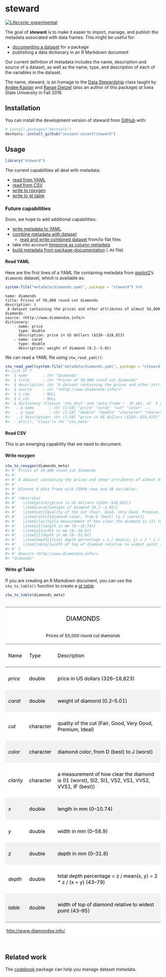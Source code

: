 
<!-- README.md is generated from README.Rmd. Please edit that file -->

# steward

<!-- badges: start -->

[![Lifecycle:
experimental](https://img.shields.io/badge/lifecycle-experimental-orange.svg)](https://www.tidyverse.org/lifecycle/#experimental)
<!-- badges: end -->

The goal of **steward** is to make it easier to import, manage, and
publish the metadata associated with data frames. This might be useful
for:

  - [documenting a
    dataset](https://r-pkgs.org/data.html#documenting-data) for a
    package
  - publishing a data dictionary in an R Markdown document

Our current defintion of metadata includes the name, description and
source of a dataset, as well as the name, type, and description of each
of the variables in the dataset.

The name, steward, is an homage to the [Data
Stewardship](http://agron590-isu.github.io/) class taught by [Andee
Kaplan](https://github.com/andeek) and [Ranae
Dietzel](https://github.com/ranae) (also an author of this package) at
Iowa State University in Fall 2016.

## Installation

You can install the development version of steward from
[GitHub](https://github.com/uncoast-unconf/steward) with:

``` r
# install.packages("devtools")
devtools::install_github("uncoast-unconf/steward")
```

## Usage

``` r
library("steward")
```

The current capabilities all deal with metadata:

  - [read from YAML](#read-yaml)
  - [read from CSV](#read-csv)
  - [write to roxygen](#write-roxygen)
  - [write to gt table](#write-gt-table)

### Future capabilities

Soon, we hope to add additional capabilities:

  - [write metadata to
    YAML](https://github.com/uncoast-unconf/steward/issues/42)
  - [combine metadata with
    dataset](https://github.com/uncoast-unconf/steward/issues/36)
      - [read and write combined
        dataset](https://github.com/uncoast-unconf/steward/issues/41)
        from/to flat files
  - take into account [timezone as column
    metadata](https://github.com/uncoast-unconf/steward/issues/39)
  - [build metadata from
    package-documentation](https://github.com/uncoast-unconf/steward/issues/43)
    (`.Rd` file)

#### Read YAML

Here are the first lines of a YAML file containing metadata from
[ggplot2](http://ggplot2.tidyverse.org)’s `diamonds` dataset, which is
available as:

``` r
system.file("metadata/diamonds.yaml", package = "steward") %>%
```

    name: diamonds
    title: Prices of 50,000 round cut diamonds
    description: |
     A dataset containing the prices and other attributes of almost 54,000 diamonds.
    source: <http://www.diamondse.info/>
    dictionary:
        - name: price
          type: double
          description: price in US dollars ($326--$18,823)
        - name: carat
          type: double
          description: weight of diamond (0.2--5.01)

We can read a YAML file using
`stw_read_yaml()`:

``` r
stw_read_yaml(system.file("metadata/diamonds.yaml", package = "steward"))
#> List of 7
#>  $ name       : chr "diamonds"
#>  $ title      : chr "Prices of 50,000 round cut diamonds"
#>  $ description: chr "A dataset containing the prices and other attributes of almost 54,000 diamonds."
#>  $ source     : chr "<http://www.diamondse.info/>"
#>  $ n_row      : NULL
#>  $ n_col      : NULL
#>  $ dictionary :Classes 'stw_dict' and 'data.frame':  10 obs. of  3 variables:
#>   ..$ name       : chr [1:10] "price" "carat" "cut" "color" ...
#>   ..$ type       : chr [1:10] "double" "double" "character" "character" ...
#>   ..$ description: chr [1:10] "price in US dollars ($326--$18,823)" "weight of diamond (0.2--5.01)" "quality of the cut (Fair, Good, Very Good, Premium, Ideal)" "diamond color, from D (best) to J (worst)" ...
#>  - attr(*, "class")= chr "stw_meta"
```

#### Read CSV

This is an emerging capability that we need to document.

#### Write roxygen

``` r
stw_to_roxygen(diamonds_meta)
#> #' Prices of 50,000 round cut diamonds
#> #' 
#> #' A dataset containing the prices and other attributes of almost 54,000 diamonds.
#> #' 
#> #' @format A data frame with 53940 rows and 10 variables:
#> #' 
#> #' \describe{ 
#> #'   \item{price}{price in US dollars ($326--$18,823)}
#> #'   \item{carat}{weight of diamond (0.2--5.01)}
#> #'   \item{cut}{quality of the cut (Fair, Good, Very Good, Premium, Ideal)}
#> #'   \item{color}{diamond color, from D (best) to J (worst)}
#> #'   \item{clarity}{a measurement of how clear the diamond is (I1 (worst), SI2, SI1, VS2, VS1, VVS2, VVS1, IF (best))}
#> #'   \item{x}{length in mm (0--10.74)}
#> #'   \item{y}{width in mm (0--58.9)}
#> #'   \item{z}{depth in mm (0--31.8)}
#> #'   \item{depth}{total depth percentage = z / mean(x, y) = 2 * z / (x + y) (43--79)}
#> #'   \item{table}{width of top of diamond relative to widest point (43--95)}
#> #' }
#> #' @source <http://www.diamondse.info/>
#> "diamonds"
```

#### Write gt Table

If you are creating an R Markdown document, you can use the
`stw_to_table()` function to create a [gt
table](https://gt.rstudio.com):

``` r
stw_to_table(diamonds_meta)
```

<!--html_preserve-->

<style>html {
  font-family: -apple-system, BlinkMacSystemFont, 'Segoe UI', Roboto, Oxygen, Ubuntu, Cantarell, 'Helvetica Neue', 'Fira Sans', 'Droid Sans', Arial, sans-serif;
}

#yrktytjqeg .gt_table {
  display: table;
  border-collapse: collapse;
  margin-left: auto;
  margin-right: auto;
  color: #000000;
  font-size: 16px;
  background-color: #FFFFFF;
  /* table.background.color */
  width: auto;
  /* table.width */
  border-top-style: solid;
  /* table.border.top.style */
  border-top-width: 2px;
  /* table.border.top.width */
  border-top-color: #A8A8A8;
  /* table.border.top.color */
}

#yrktytjqeg .gt_heading {
  background-color: #FFFFFF;
  /* heading.background.color */
  border-bottom-color: #FFFFFF;
}

#yrktytjqeg .gt_title {
  color: #000000;
  font-size: 125%;
  /* heading.title.font.size */
  padding-top: 4px;
  /* heading.top.padding */
  padding-bottom: 1px;
  border-bottom-color: #FFFFFF;
  border-bottom-width: 0;
}

#yrktytjqeg .gt_subtitle {
  color: #000000;
  font-size: 85%;
  /* heading.subtitle.font.size */
  padding-top: 1px;
  padding-bottom: 4px;
  /* heading.bottom.padding */
  border-top-color: #FFFFFF;
  border-top-width: 0;
}

#yrktytjqeg .gt_bottom_border {
  border-bottom-style: solid;
  /* heading.border.bottom.style */
  border-bottom-width: 2px;
  /* heading.border.bottom.width */
  border-bottom-color: #A8A8A8;
  /* heading.border.bottom.color */
}

#yrktytjqeg .gt_column_spanner {
  border-bottom-style: solid;
  border-bottom-width: 2px;
  border-bottom-color: #A8A8A8;
  padding-top: 4px;
  padding-bottom: 4px;
}

#yrktytjqeg .gt_col_heading {
  color: #000000;
  background-color: #FFFFFF;
  /* column_labels.background.color */
  font-size: 16px;
  /* column_labels.font.size */
  font-weight: initial;
  /* column_labels.font.weight */
  vertical-align: middle;
  padding: 10px;
  margin: 10px;
}

#yrktytjqeg .gt_sep_right {
  border-right: 5px solid #FFFFFF;
}

#yrktytjqeg .gt_group_heading {
  padding: 8px;
  color: #000000;
  background-color: #FFFFFF;
  /* row_group.background.color */
  font-size: 16px;
  /* row_group.font.size */
  font-weight: initial;
  /* row_group.font.weight */
  border-top-style: solid;
  /* row_group.border.top.style */
  border-top-width: 2px;
  /* row_group.border.top.width */
  border-top-color: #A8A8A8;
  /* row_group.border.top.color */
  border-bottom-style: solid;
  /* row_group.border.bottom.style */
  border-bottom-width: 2px;
  /* row_group.border.bottom.width */
  border-bottom-color: #A8A8A8;
  /* row_group.border.bottom.color */
  vertical-align: middle;
}

#yrktytjqeg .gt_empty_group_heading {
  padding: 0.5px;
  color: #000000;
  background-color: #FFFFFF;
  /* row_group.background.color */
  font-size: 16px;
  /* row_group.font.size */
  font-weight: initial;
  /* row_group.font.weight */
  border-top-style: solid;
  /* row_group.border.top.style */
  border-top-width: 2px;
  /* row_group.border.top.width */
  border-top-color: #A8A8A8;
  /* row_group.border.top.color */
  border-bottom-style: solid;
  /* row_group.border.bottom.style */
  border-bottom-width: 2px;
  /* row_group.border.bottom.width */
  border-bottom-color: #A8A8A8;
  /* row_group.border.bottom.color */
  vertical-align: middle;
}

#yrktytjqeg .gt_striped {
  background-color: #f2f2f2;
}

#yrktytjqeg .gt_from_md > :first-child {
  margin-top: 0;
}

#yrktytjqeg .gt_from_md > :last-child {
  margin-bottom: 0;
}

#yrktytjqeg .gt_row {
  padding: 10px;
  /* row.padding */
  margin: 10px;
  vertical-align: middle;
}

#yrktytjqeg .gt_stub {
  border-right-style: solid;
  border-right-width: 2px;
  border-right-color: #A8A8A8;
  padding-left: 12px;
}

#yrktytjqeg .gt_stub.gt_row {
  background-color: #FFFFFF;
}

#yrktytjqeg .gt_summary_row {
  background-color: #FFFFFF;
  /* summary_row.background.color */
  padding: 6px;
  /* summary_row.padding */
  text-transform: inherit;
  /* summary_row.text_transform */
}

#yrktytjqeg .gt_first_summary_row {
  border-top-style: solid;
  border-top-width: 2px;
  border-top-color: #A8A8A8;
}

#yrktytjqeg .gt_table_body {
  border-top-style: solid;
  /* table_body.border.top.style */
  border-top-width: 2px;
  /* table_body.border.top.width */
  border-top-color: #A8A8A8;
  /* table_body.border.top.color */
  border-bottom-style: solid;
  /* table_body.border.bottom.style */
  border-bottom-width: 2px;
  /* table_body.border.bottom.width */
  border-bottom-color: #A8A8A8;
  /* table_body.border.bottom.color */
}

#yrktytjqeg .gt_footnote {
  font-size: 90%;
  /* footnote.font.size */
  padding: 4px;
  /* footnote.padding */
}

#yrktytjqeg .gt_sourcenote {
  font-size: 90%;
  /* sourcenote.font.size */
  padding: 4px;
  /* sourcenote.padding */
}

#yrktytjqeg .gt_center {
  text-align: center;
}

#yrktytjqeg .gt_left {
  text-align: left;
}

#yrktytjqeg .gt_right {
  text-align: right;
  font-variant-numeric: tabular-nums;
}

#yrktytjqeg .gt_font_normal {
  font-weight: normal;
}

#yrktytjqeg .gt_font_bold {
  font-weight: bold;
}

#yrktytjqeg .gt_font_italic {
  font-style: italic;
}

#yrktytjqeg .gt_super {
  font-size: 65%;
}

#yrktytjqeg .gt_footnote_glyph {
  font-style: italic;
  font-size: 65%;
}
</style>

<div id="yrktytjqeg" style="overflow-x:auto;">

<!--gt table start-->

<table class="gt_table">

<thead>

<tr>

<th colspan="3" class="gt_heading gt_title gt_font_normal gt_center">

DIAMONDS

</th>

</tr>

<tr>

<th colspan="3" class="gt_heading gt_subtitle gt_font_normal gt_center gt_bottom_border">

Prices of 50,000 round cut diamonds

</th>

</tr>

</thead>

<tr>

<th class="gt_col_heading gt_left" rowspan="1" colspan="1">

Name

</th>

<th class="gt_col_heading gt_left" rowspan="1" colspan="1">

Type

</th>

<th class="gt_col_heading gt_left" rowspan="1" colspan="1">

Description

</th>

</tr>

<tbody class="gt_table_body">

<tr>

<td class="gt_row gt_left" style="font-style:italic;">

price

</td>

<td class="gt_row gt_left">

double

</td>

<td class="gt_row gt_left">

price in US dollars ($326–$18,823)

</td>

</tr>

<tr>

<td class="gt_row gt_left gt_striped" style="font-style:italic;">

carat

</td>

<td class="gt_row gt_left gt_striped">

double

</td>

<td class="gt_row gt_left gt_striped">

weight of diamond (0.2–5.01)

</td>

</tr>

<tr>

<td class="gt_row gt_left" style="font-style:italic;">

cut

</td>

<td class="gt_row gt_left">

character

</td>

<td class="gt_row gt_left">

quality of the cut (Fair, Good, Very Good, Premium, Ideal)

</td>

</tr>

<tr>

<td class="gt_row gt_left gt_striped" style="font-style:italic;">

color

</td>

<td class="gt_row gt_left gt_striped">

character

</td>

<td class="gt_row gt_left gt_striped">

diamond color, from D (best) to J (worst)

</td>

</tr>

<tr>

<td class="gt_row gt_left" style="font-style:italic;">

clarity

</td>

<td class="gt_row gt_left">

character

</td>

<td class="gt_row gt_left">

a measurement of how clear the diamond is (I1 (worst), SI2, SI1, VS2,
VS1, VVS2, VVS1, IF (best))

</td>

</tr>

<tr>

<td class="gt_row gt_left gt_striped" style="font-style:italic;">

x

</td>

<td class="gt_row gt_left gt_striped">

double

</td>

<td class="gt_row gt_left gt_striped">

length in mm (0–10.74)

</td>

</tr>

<tr>

<td class="gt_row gt_left" style="font-style:italic;">

y

</td>

<td class="gt_row gt_left">

double

</td>

<td class="gt_row gt_left">

width in mm (0–58.9)

</td>

</tr>

<tr>

<td class="gt_row gt_left gt_striped" style="font-style:italic;">

z

</td>

<td class="gt_row gt_left gt_striped">

double

</td>

<td class="gt_row gt_left gt_striped">

depth in mm (0–31.8)

</td>

</tr>

<tr>

<td class="gt_row gt_left" style="font-style:italic;">

depth

</td>

<td class="gt_row gt_left">

double

</td>

<td class="gt_row gt_left">

total depth percentage = z / mean(x, y) = 2 \* z / (x + y) (43–79)

</td>

</tr>

<tr>

<td class="gt_row gt_left gt_striped" style="font-style:italic;">

table

</td>

<td class="gt_row gt_left gt_striped">

double

</td>

<td class="gt_row gt_left gt_striped">

width of top of diamond relative to widest point (43–95)

</td>

</tr>

</tbody>

<tfoot>

<tr>

<td colspan="4" class="gt_sourcenote">

<http://www.diamondse.info/>

</td>

</tr>

</tfoot>

</table>

<!--gt table end-->

</div>

<!--/html_preserve-->

## Related work

The [codebook](https://rubenarslan.github.io/codebook/) package can help
you manage dataset metadata.

